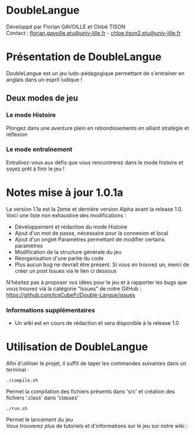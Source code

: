 DoubleLangue
===

Développé par Florian GAVOILLE et Chloé TISON  
Contact : florian.gavoille.etu@univ-lille.fr - chloe.tison2.etu@univ-lille.fr

# Présentation de DoubleLangue

DoubleLangue est un jeu ludo-pédagogique permettant de s'entraîner en anglais dans un esprit ludique !  

Deux modes de jeu
---
### Le mode Histoire
Plongez dans une aventure plein en rebondissements en alliant stratégie et réflexion
### Le mode entraînement
Entraînez-vous aux défis que vous rencontrerez dans le mode histoire et soyez prêt à finir le jeu !
# Notes mise à jour 1.0.1a
La version 1.1a est la 2eme et dernière version Alpha avant la release 1.0. Voici une liste non exhaustive des modifications :
- Développement et rédaction du mode Histoire
- Ajout d'un mot de passe, nécessaire pour la connexion et local
- Ajout d'un onglet Paramètres permettant de modifier certains paramètres
- Modification de la structure générale du jeu
- Réorganisation d'une partie du code
- Plus aucun bug ne devrait être présent. Si vous en trouvez un, merci de créer un post Issues via le lien ci dessous

N'hésitez pas à proposer vos idées pour le jeu et à rapporter les bugs que vous trouvez via la catégorie "Issues" de notre GitHub : https://github.com/IceCubeFr/Double-Langue/issues

### Informations supplémentaires
- Un wiki est en cours de rédaction et sera disponible à la release 1.0

# Utilisation de DoubleLangue

Afin d'utiliser le projet, il suffit de taper les commandes suivantes dans un terminal :

```
./compile.sh
```
Permet la compilation des fichiers présents dans 'src' et création des fichiers '.class' dans 'classes'

```
./run.sh
```
Permet le lancement du jeu  
Vous trouverez plus de tutoriels et d'informations sur le jeu sur notre wiki : 